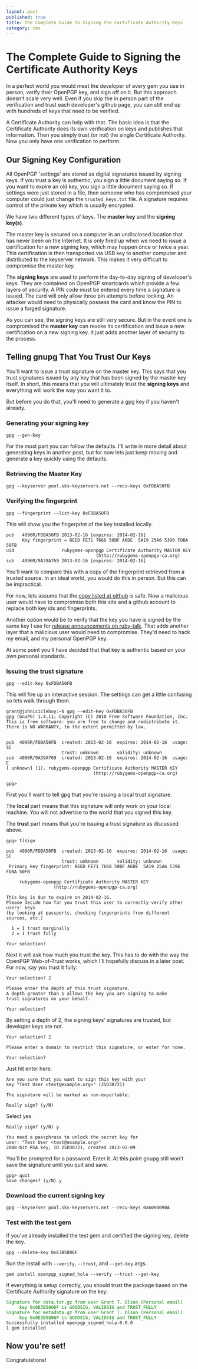 ```yaml
---
layout: post
published: true
title: The Complete Guide to Signing the Certificate Authority Keys
category: cms
---
```


The Complete Guide to Signing the Certificate Authority Keys
============================================================

In a perfect world you would meet the developer of every gem you use
in person, verify their OpenPGP key, and sign off on it.  But this
approach doesn't scale very well.  Even if you skip the in person part
of the verification and trust each developer's github page, you can
still end up with hundreds of keys that need to be verified.

A Certificate Authority can help with that.  The basic idea is that
the Certificate Authority does its own verification on keys and
publishes that information.  Then you simply trust (or not) the single
Certificate Authority.  Now you only have one verification to perform.

Our Signing Key Configuration
-----------------------------

All OpenPGP 'settings' are stored as digital signatures issued by
signing keys.  If you trust a key is authentic, you sign a little
document saying so.  If you want to expire an old key, you sign a
little document saying so.  If settings were just stored in a file,
then someone who has compromised your computer could just change the
`trusted_keys.txt` file.  A signature requires control of the private
key which is usually encrypted.

We have two different types of keys.  The **master key** and the **signing
key(s)**.

The master key is secured on a computer in an undisclosed location
that has never been on the Internet.  It is only fired up when we need
to issue a certification for a new signing key, which may happen once
or twice a year.  This certification is then transported via USB key
to another computer and distributed to the keyserver network.  This
makes it very difficult to compromise the master key.

The **signing keys** are used to perform the day-to-day signing of
developer's keys.  They are contained on OpenPGP smartcards which
provide a few layers of security.  A PIN code must be entered every
time a signature is issued.  The card will only allow three pin
attempts before locking.  An attacker would need to physically possess
the card and know the PIN to issue a forged signature.

As you can see, the signing keys are still very secure.  But in the
event one is compromised the **master key** can revoke its
certification and issue a new certification on a new signing key.  It
just adds another layer of security to the process.

Telling gnupg That You Trust Our Keys
-------------------------------------

You'll want to issue a trust signature on the master key.  This says
that you trust signatures issued by any key that has been signed by
the master key itself.  In short, this means that you will ultimately
trust the **signing keys** and everything will work the way you want
it to.

But before you do that, you'll need to generate a gpg key if you
haven't already.

### Generating your signing key

    gpg --gen-key

For the most part you can follow the defaults.  I'll write in more
detail about generating keys in another post, but for now lets just
keep moving and generate a key quickly using the defaults.

### Retrieving the Master Key

    gpg --keyserver pool.sks-keyservers.net --recv-keys 0xFDBA50FB

### Verifying the fingerprint

    gpg --fingerprint --list-key 0xFDBA50FB

This will show you the fingerprint of the key installed locally.

    pub   4096R/FDBA50FB 2013-02-16 [expires: 2014-02-16]
          Key fingerprint = BEED FE71 7668 50BF A6DE  5A19 25A6 5396 FDBA 50FB
    uid                  rubygems-openpgp Certificate Authority MASTER KEY
	                                  (http://rubygems-openpgp-ca.org)
    sub   4096R/9A39A769 2013-02-16 [expires: 2014-02-16]

You'll want to compare this with a copy of the fingerprint retrieved
from a trusted source.  In an ideal world, you would do this in
person.  But this can be impractical.

For now, lets assume that the [copy listed at
github](https://github.com/grant-olson/rubygems-openpgp-ca.org) is
safe.  Now a malicious user would have to compromise both this site
and a github account to replace both key ids and fingerprints.

Another option would be to verify that the key you have is signed by
the same key I use for [release announcements on
ruby-talk](http://www.ruby-forum.com/topic/4411248#new).  That adds
another layer that a malicious user would need to compromise.  They'd
need to hack my email, and my personal OpenPGP key.

At some point you'll have decided that that key is authentic based on
your own personal standards.

### Issuing the trust signature

    gpg --edit-key 0xFDBA50FB

This will fire up an interactive session.  The settings can get a
little confusing so lets walk through them.

    grant@johnicicleboy:~$ gpg --edit-key 0xFDBA50FB
    gpg (GnuPG) 1.4.11; Copyright (C) 2010 Free Software Foundation, Inc.
    This is free software: you are free to change and redistribute it.
    There is NO WARRANTY, to the extent permitted by law.
    
    
    pub  4096R/FDBA50FB  created: 2013-02-16  expires: 2014-02-16  usage: SC  
                         trust: unknown       validity: unknown
    sub  4096R/9A39A769  created: 2013-02-16  expires: 2014-02-16  usage: E   
    [ unknown] (1). rubygems-openpgp Certificate Authority MASTER KEY
                                     (http://rubygems-openpgp-ca.org)
    
    gpg>

First you'll want to tell gpg that you're issuing a local trust
signature.  

The **local** part means that this signature will only
work on your local machine.  You will not advertise to the world that
you signed this key.

The **trust** part means that you're issuing a trust signature as
discussed above.

    gpg> tlsign
    
    pub  4096R/FDBA50FB  created: 2013-02-16  expires: 2014-02-16  usage: SC  
                         trust: unknown       validity: unknown
     Primary key fingerprint: BEED FE71 7668 50BF A6DE  5A19 25A6 5396 FDBA 50FB
    
         rubygems-openpgp Certificate Authority MASTER KEY
	                  (http://rubygems-openpgp-ca.org)
    
    This key is due to expire on 2014-02-16.
    Please decide how far you trust this user to correctly verify other users' keys
    (by looking at passports, checking fingerprints from different sources, etc.)
    
      1 = I trust marginally
      2 = I trust fully
    
    Your selection?

Next it will ask how much you trust the key.  This has to do with the
way the OpenPGP Web-of-Trust works, which I'll hopefully discuss in a
later post.  For now, say you trust it fully:

    Your selection? 2
    
    Please enter the depth of this trust signature.
    A depth greater than 1 allows the key you are signing to make
    trust signatures on your behalf.
    
    Your selection?

By setting a depth of 2, the signing keys' signatures are trusted, but
developer keys are not.

    Your selection? 2
    
    Please enter a domain to restrict this signature, or enter for none.
    
    Your selection? 

Just hit enter here.

    Are you sure that you want to sign this key with your
    key "Test User <test@example.org>" (25D38721)
    
    The signature will be marked as non-exportable.
    
    Really sign? (y/N)

Select yes

    Really sign? (y/N) y
    
    You need a passphrase to unlock the secret key for
    user: "Test User <test@example.org>"
    2048-bit RSA key, ID 25D38721, created 2013-02-09
    
You'll be prompted for a password.  Enter it.  At this point gnupg
still won't save the signature until you quit and save.
    
    gpg> quit
    Save changes? (y/N) y

### Download the current signing key

    gpg --keyserver pool.sks-keyservers.net --recv-keys 0x6094090A

### Test with the test gem

If you've already installed the test gem and certified the signing
key, delete the key.

    gpg --delete-key 0xE3B5806F

Run the install with `--verify`, `--trust`, and `--get-key` args.

    gem install openpgp_signed_hola --verify --trust --get-key

If everything is setup correctly, you should trust the package based
on the Certificate Authority signature on the key:

<pre><code><span style='color:green;'>Signature for data.tar.gz from user Grant T. Olson (Personal email)
    <kgo@grant-olson.net> key 0x0E3B5806F is GOODSIG, VALIDSIG and TRUST_FULLY
Signature for metadata.gz from user Grant T. Olson (Personal email)
    <kgo@grant-olson.net> key 0x0E3B5806F is GOODSIG, VALIDSIG and TRUST_FULLY</span>
Successfully installed openpgp_signed_hola-0.0.0
1 gem installed</code></pre>

Now you're set!
---------------

Congratulations!
